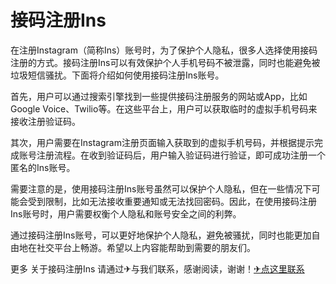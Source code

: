 # 接码注册Ins

在注册Instagram（简称Ins）账号时，为了保护个人隐私，很多人选择使用接码注册的方式。接码注册Ins可以有效保护个人手机号码不被泄露，同时也能避免被垃圾短信骚扰。下面将介绍如何使用接码注册Ins账号。

首先，用户可以通过搜索引擎找到一些提供接码注册服务的网站或App，比如Google Voice、Twilio等。在这些平台上，用户可以获取临时的虚拟手机号码来接收注册验证码。

其次，用户需要在Instagram注册页面输入获取到的虚拟手机号码，并根据提示完成账号注册流程。在收到验证码后，用户输入验证码进行验证，即可成功注册一个匿名的Ins账号。

需要注意的是，使用接码注册Ins账号虽然可以保护个人隐私，但在一些情况下可能会受到限制，比如无法接收重要通知或无法找回密码。因此，在使用接码注册Ins账号时，用户需要权衡个人隐私和账号安全之间的利弊。

通过接码注册Ins账号，可以更好地保护个人隐私，避免被骚扰，同时也能更加自由地在社交平台上畅游。希望以上内容能帮助到需要的朋友们。

更多 关于接码注册Ins 请通过✈与我们联系，感谢阅读，谢谢！[✈点这里联系](https://w.k02.cc)